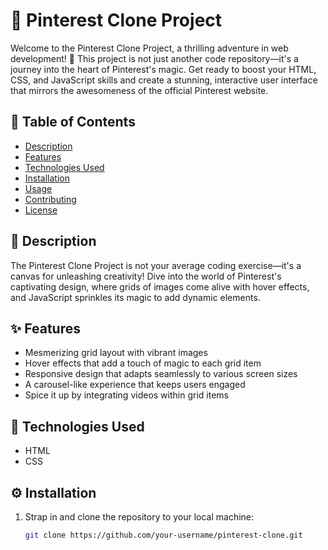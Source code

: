 # 🚀 Pinterest Clone Project

Welcome to the Pinterest Clone Project, a thrilling adventure in web development! 🎉 This project is not just another code repository—it's a journey into the heart of Pinterest's magic. Get ready to boost your HTML, CSS, and JavaScript skills and create a stunning, interactive user interface that mirrors the awesomeness of the official Pinterest website.

## 📌 Table of Contents

- [Description](#description)
- [Features](#features)
- [Technologies Used](#technologies-used)
- [Installation](#installation)
- [Usage](#usage)
- [Contributing](#contributing)
- [License](#license)

## 🌟 Description

The Pinterest Clone Project is not your average coding exercise—it's a canvas for unleashing creativity! Dive into the world of Pinterest's captivating design, where grids of images come alive with hover effects, and JavaScript sprinkles its magic to add dynamic elements.

## ✨ Features

- Mesmerizing grid layout with vibrant images
- Hover effects that add a touch of magic to each grid item
- Responsive design that adapts seamlessly to various screen sizes
- A carousel-like experience that keeps users engaged
- Spice it up by integrating videos within grid items

## 🚀 Technologies Used

- HTML
- CSS

## ⚙ Installation

1. Strap in and clone the repository to your local machine:

   ```bash
   git clone https://github.com/your-username/pinterest-clone.git
